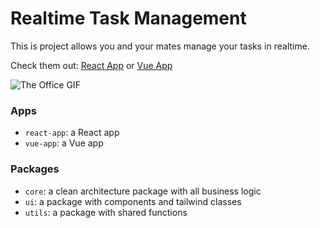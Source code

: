 # Realtime Task Management

This is project allows you and your mates manage your tasks in realtime.

Check them out: [React App](https://clean-ui-react.vercel.app/) or [Vue App](https://clean-ui-vue.vercel.app/)

![The Office GIF](https://media.giphy.com/media/IwAZ6dvvvaTtdI8SD5/giphy.gif)

### Apps

- `react-app`: a React app
- `vue-app`: a Vue app

### Packages

- `core`: a clean architecture package with all business logic
- `ui`: a package with components and tailwind classes
- `utils`: a package with shared functions
